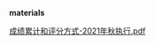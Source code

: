 **materials**

[成绩累计和评分方式-2021年秋执行.pdf](https://gh.hitcs.cc/https://raw.githubusercontent.com/HIT-OpenCS/CS_Courses/main/大一/高级语言程序设计/materials/成绩累计和评分方式-2021年秋执行.pdf)

